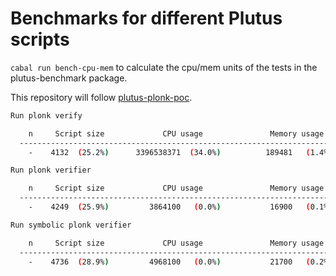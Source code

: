 # Benchmarks for different Plutus scripts

`cabal run bench-cpu-mem`        to calculate the cpu/mem units of the tests in the plutus-benchmark package.

This repository will follow [plutus-plonk-poc](https://github.com/perturbing/plutus-plonk-poc).

```bash
Run plonk verify

    n     Script size             CPU usage               Memory usage
  ----------------------------------------------------------------------
    -    4132  (25.2%)      3396538371  (34.0%)          189481   (1.4%) 
```

```bash
Run plonk verifier

    n     Script size             CPU usage               Memory usage
  ----------------------------------------------------------------------
    -    4249  (25.9%)         3864100   (0.0%)           16900   (0.1%) 
```

```bash
Run symbolic plonk verifier

    n     Script size             CPU usage               Memory usage
  ----------------------------------------------------------------------
    -    4736  (28.9%)         4968100   (0.0%)           21700   (0.2%) 
```